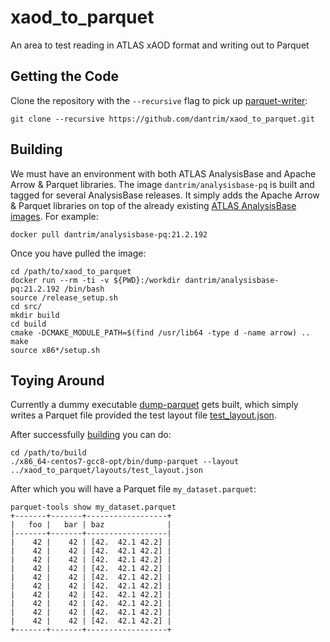 # xaod_to_parquet
An area to test reading in ATLAS xAOD format and writing out to Parquet

## Getting the Code

Clone the repository with the `--recursive` flag to pick up [parquet-writer](https://github.com/dantrim/parquet-writer):

```verbatim
git clone --recursive https://github.com/dantrim/xaod_to_parquet.git
```

## Building

We must have an environment with both ATLAS AnalysisBase and Apache Arrow & Parquet libraries.
The image `dantrim/analysisbase-pq` is built and tagged for several AnalysisBase releases.
It simply adds the Apache Arrow & Parquet libraries on top of the already existing
[ATLAS AnalysisBase images](https://hub.docker.com/r/atlas/analysisbase). For example:

```verbatim
docker pull dantrim/analysisbase-pq:21.2.192
```

Once you have pulled the image:

```verbatim
cd /path/to/xaod_to_parquet
docker run --rm -ti -v ${PWD}:/workdir dantrim/analysisbase-pq:21.2.192 /bin/bash
source /release_setup.sh
cd src/
mkdir build
cd build
cmake -DCMAKE_MODULE_PATH=$(find /usr/lib64 -type d -name arrow) ..
make
source x86*/setup.sh
```

## Toying Around

Currently a dummy executable [dump-parquet](src/xaod_to_parquet/util/dump-parquet.cpp) gets built, which 
simply writes a Parquet file provided the test layout file [test_layout.json](src/xaod_to_parquet/layouts/test_layout.json).

After successfully [building](#building) you can do:

```verbatim
cd /path/to/build
./x86_64-centos7-gcc8-opt/bin/dump-parquet --layout ../xaod_to_parquet/layouts/test_layout.json
```

After which you will have a Parquet file `my_dataset.parquet`:

```verbatim
parquet-tools show my_dataset.parquet
+-------+-------+------------------+
|   foo |   bar | baz              |
|-------+-------+------------------|
|    42 |    42 | [42.  42.1 42.2] |
|    42 |    42 | [42.  42.1 42.2] |
|    42 |    42 | [42.  42.1 42.2] |
|    42 |    42 | [42.  42.1 42.2] |
|    42 |    42 | [42.  42.1 42.2] |
|    42 |    42 | [42.  42.1 42.2] |
|    42 |    42 | [42.  42.1 42.2] |
|    42 |    42 | [42.  42.1 42.2] |
|    42 |    42 | [42.  42.1 42.2] |
|    42 |    42 | [42.  42.1 42.2] |
+-------+-------+------------------+
```

